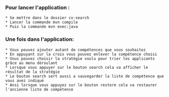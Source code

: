 ### Pour lancer l'application :
    * Se mettre dans le dossier cv-search
    * Lancer la commande mvn compile
    * Puis la commande mvn exec:java
### Une fois dans l'application:
    * Vous pouvez ajouter autant de compétences que vous souhaitez
    * En appuyant sur la croix vous pouvez enlever la compétence choisi
    * Vous pouvez choisir la stratégie voulu pour trier les applicants grâce au menu déroulant
    * Lorsque vous appuyer sur le bouton search cela va afficher le résultat de la stratégie
    * Le bouton search sert aussi a sauvegarder la liste de compétence que vous avez indiqué
    * Ansi lorsque vous appuyez sur le bouton restore cela va restaurer l'ancienne liste de compétence
